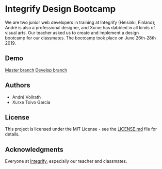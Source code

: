 # Integrify Design Bootcamp

We are two junior web developers in training at Integrify (Helsinki, Finland); André is also a professional designer, and Xurxe has dabbled in all kinds of visual arts. Our teacher asked us to create and implement a design bootcamp for our classmates. The bootcamp took place on June 26th-28th 2019.

## Demo

[Master branch](https://integrify-design-bootcamp-prep-master.netlify.com/)
[Develop branch](https://integrify-design-bootcamp-prep-develop.netlify.com/)

## Authors

- André Vollrath
- Xurxe Toivo García

## License

This project is licensed under the MIT License - see the [LICENSE.md](LICENSE.md) file for details.

## Acknowledgments

Everyone at [Integrify](https://github.com/Integrify-Finland), especially our teacher and classmates.
